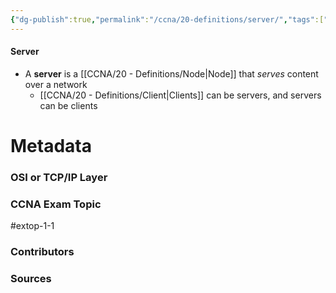 ```yaml
---
{"dg-publish":true,"permalink":"/ccna/20-definitions/server/","tags":["defs_ccna"],"created":"2023-11-11T11:54:16.000-08:00","updated":"2023-11-11T11:58:01.000-08:00"}
---
```


#### Server
-  A **server** is a [[CCNA/20 - Definitions/Node\|Node]] that *serves* content over a network
	- [[CCNA/20 - Definitions/Client\|Clients]] can be servers, and servers can be clients







# Metadata
### OSI or TCP/IP Layer

### CCNA Exam Topic
#extop-1-1 
### Contributors

### Sources


